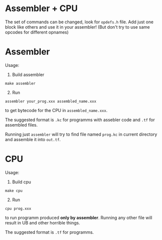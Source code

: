 # Assembler + CPU

The set of commands can be changed, look for ```opdefs.h``` file. Add just one block like others and use it in your assembler! (But don't try to use same opcodes for different opnames)

# Assembler
Usage:
1) Build assembler
```
make assembler
```
2) Run 
```
assembler your_prog.xxx assembled_name.xxx
```
to get bytecode for the CPU in ```assembled_name.xxx```. 

The suggested format is ```.kc``` for programms with assebler code and ```.tf``` for assembled files.

Running just ```assembler``` will try to find file named ```prog.kc``` in current directory and assemble it into ```out.tf```.

# CPU
Usage:
1) Build cpu
```
make cpu 
```
2) Run
```
cpu prog.xxx
```
to run programm produced **only by assembler**. Running any other file will result in UB and other horrible things.

The suggested format is ```.tf``` for programms.